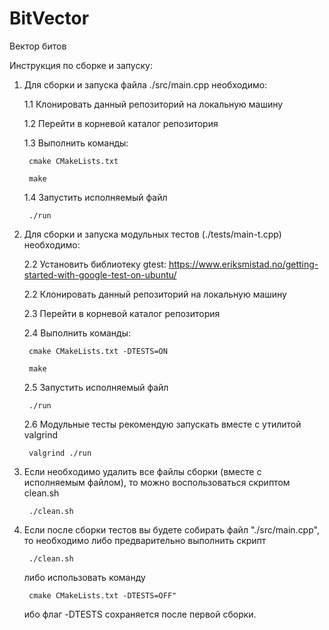 # BitVector

Вектор битов

Инструкция по сборке и запуску:

1. Для сборки и запуска файла ./src/main.cpp необходимо:

	1.1 Клонировать данный репозиторий на локальную машину
	
	1.2 Перейти в корневой каталог репозитория
	
	1.3 Выполнить команды:
	
		cmake CMakeLists.txt
		
		make
		
	1.4 Запустить исполняемый файл 
	
		./run
	
2. Для сборки и запуска модульных тестов (./tests/main-t.cpp) необходимо:

	2.2 Установить библиотеку gtest: https://www.eriksmistad.no/getting-started-with-google-test-on-ubuntu/
	
	2.2 Клонировать данный репозиторий на локальную машину
	
	2.3 Перейти в корневой каталог репозитория
	
	2.4 Выполнить команды:
	
		cmake CMakeLists.txt -DTESTS=ON
		
		make
		
	2.5 Запустить исполняемый файл 
	
		./run
	
	2.6 Модульные тесты рекомендую запускать вместе с утилитой valgrind 
	
		valgrind ./run
	
4. Если необходимо удалить все файлы сборки (вместе с исполняемым файлом), то можно воспользоваться скриптом clean.sh

		./clean.sh

5. Если после сборки тестов вы будете собирать файл "./src/main.cpp", то необходимо либо предварительно выполнить скрипт 

		./clean.sh

	либо использовать команду 

		cmake CMakeLists.txt -DTESTS=OFF"
	
	ибо флаг -DTESTS сохраняется после первой сборки.
